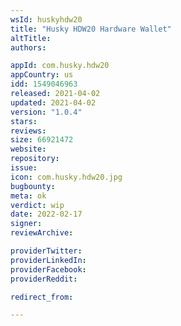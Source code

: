 ```yaml
---
wsId: huskyhdw20
title: "Husky HDW20 Hardware Wallet"
altTitle: 
authors:

appId: com.husky.hdw20
appCountry: us
idd: 1549046963
released: 2021-04-02
updated: 2021-04-02
version: "1.0.4"
stars: 
reviews: 
size: 66921472
website: 
repository: 
issue: 
icon: com.husky.hdw20.jpg
bugbounty: 
meta: ok
verdict: wip
date: 2022-02-17
signer: 
reviewArchive:

providerTwitter: 
providerLinkedIn: 
providerFacebook: 
providerReddit: 

redirect_from:

---
```


